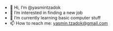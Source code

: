 - 👋 Hi, I’m @yasmintzadok
- 👀 I’m interested in finding a new job
- 🌱 I’m currently learning basic computer stuff
- 📫 How to reach me: yasmin.tzadok@gmail.com

<!---
yasmintzadok/yasmintzadok is a ✨ special ✨ repository because its `README.md` (this file) appears on your GitHub profile.
You can click the Preview link to take a look at your changes.
--->
